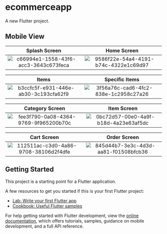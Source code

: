 # ecommerceapp

A new Flutter project.

## Mobile View





Splash Screen             |  Home Screen
:-------------------------:|:-------------------------:
![c66994e1-1558-43f6-acc3-3643c673feca](https://github.com/divyansh1511/RationWala/assets/75711789/48808dc1-8dda-4479-a555-088d233e9c84) | ![9586f22e-54a4-4191-b74c-4322e1c69d97](https://github.com/divyansh1511/RationWala/assets/75711789/916d5bee-6508-46c1-8ba5-2adc79d55de5)





Items              | Specific Items 
:-------------------------:|:-------------------------:
![b3ccfc5f-e931-446e-ab30-3c193cfa62f9](https://github.com/divyansh1511/RationWala/assets/75711789/63659711-5bb1-43b0-b0b5-38bbceb35ef1) | ![3f56a76c-cad6-4fc2-838e-1c2958c27a26](https://github.com/divyansh1511/RationWala/assets/75711789/b1be9252-feb2-4522-9f86-32a5aace9c4c)






Category Screen              | Item Screen 
:-------------------------:|:-------------------------:
![fee3f790-0a08-4364-9769-9f965200b70c](https://github.com/divyansh1511/RationWala/assets/75711789/64434aee-8821-4666-9c0e-87848ad6b9ee) | ![0bc72d57-00e0-4a9f-b18d-4a23e63af5dc](https://github.com/divyansh1511/RationWala/assets/75711789/1391e3b3-a7d0-493b-8d0a-18cc69f8db45)







Cart Screen              | Order Screen 
:-------------------------:|:-------------------------:
![112511ac-c3d0-4a86-9708-38106d2f4dfe](https://github.com/divyansh1511/RationWala/assets/75711789/b0831899-5198-48b0-8c40-59d3898b9357) | ![845d44b7-3e3c-4d3d-aa81-f01508bfcb36](https://github.com/divyansh1511/RationWala/assets/75711789/d8f81ceb-46a8-4be1-b836-ac92f638c0c5)


## Getting Started

This project is a starting point for a Flutter application.

A few resources to get you started if this is your first Flutter project:

- [Lab: Write your first Flutter app](https://docs.flutter.dev/get-started/codelab)
- [Cookbook: Useful Flutter samples](https://docs.flutter.dev/cookbook)

For help getting started with Flutter development, view the
[online documentation](https://docs.flutter.dev/), which offers tutorials,
samples, guidance on mobile development, and a full API reference.
